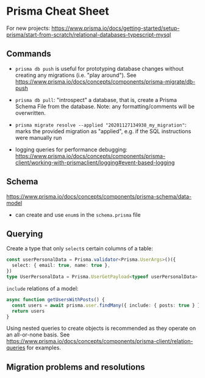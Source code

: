 # Prisma Cheat Sheet

For new projects: https://www.prisma.io/docs/getting-started/setup-prisma/start-from-scratch/relational-databases-typescript-mysql

## Commands
- `prisma db push` is useful for prototyping database changes without creating any migrations (i.e. "play around"). See https://www.prisma.io/docs/concepts/components/prisma-migrate/db-push

- `prisma db pull`: "introspect" a database, that is, create a Prisma Schema File from the database. Note: any formatting/comments will be overwritten.

- `prisma migrate resolve --applied "20201127134938_my_migration"`: marks the provided migration as "applied", e.g. if the SQL instructions were manually run

- logging queries for performance debugging: https://www.prisma.io/docs/concepts/components/prisma-client/working-with-prismaclient/logging#event-based-logging


## Schema
https://www.prisma.io/docs/concepts/components/prisma-schema/data-model
- can create and use `enum`s in the `schema.prisma` file

## Querying
Create a type that only `select`s certain columns of a table:
```typescript
const userPersonalData = Prisma.validator<Prisma.UserArgs>()({
  select: { email: true, name: true },
})
type UserPersonalData = Prisma.UserGetPayload<typeof userPersonalData>
```

`include` relations of a model:
```typescript
async function getUsersWithPosts() {
  const users = await prisma.user.findMany({ include: { posts: true } })
  return users
}
```

Using nested queries to create objects is recommended as they operate on an all-or-none basis.
See https://www.prisma.io/docs/concepts/components/prisma-client/relation-queries for examples.


## Migration problems and resolutions